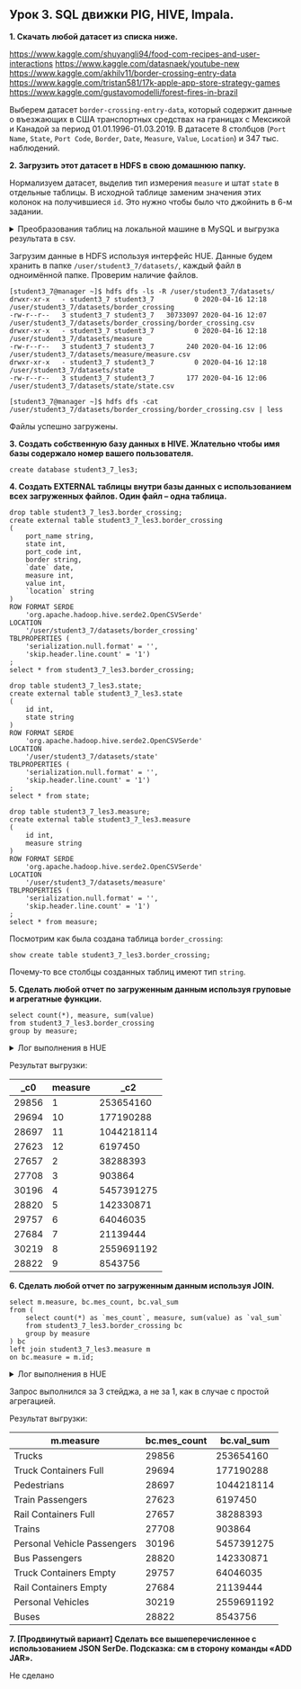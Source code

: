 ## Урок 3. SQL движки PIG, HIVE, Impala.

**1. Скачать любой датасет из списка ниже.**

https://www.kaggle.com/shuyangli94/food-com-recipes-and-user-interactions
https://www.kaggle.com/datasnaek/youtube-new
https://www.kaggle.com/akhilv11/border-crossing-entry-data
https://www.kaggle.com/tristan581/17k-apple-app-store-strategy-games
https://www.kaggle.com/gustavomodelli/forest-fires-in-brazil

Выберем датасет `border-crossing-entry-data`, который содержит данные о въезжающих в США транспортных средствах на границах с Мексикой и Канадой за период 01.01.1996-01.03.2019. В датасете 8 столбцов (`Port Name`, `State`, `Port Code`, `Border`, `Date`, `Measure`, `Value`, `Location`) и 347 тыс. наблюдений.

**2. Загрузить этот датасет в HDFS в свою домашнюю папку.**

Нормализуем датасет, выделив тип измерения `measure` и штат `state` в отдельные таблицы. В исходной таблице заменим значения этих колонок на получившиеся `id`. Это нужно чтобы было что джойнить в 6-м задании.

<details>
<summary>Преобразования таблиц на локальной машине в MySQL и выгрузка результата в csv.</summary>

```
drop table if exists state;
create table state (
	id INT auto_increment primary key,
	state VARCHAR(255)
) as select distinct state from border_crossing bc;
select * from state;

select * from border_crossing bc;

update border_crossing bc
inner join state s
on s.state = bc.state
set bc.state = s.id;

drop table if exists measure;
create table measure (
	id INT auto_increment primary key,
	measure VARCHAR(255)
) as select distinct measure from border_crossing bc;
select * from measure;

update border_crossing bc
inner join measure m
on m.measure = bc.measure
set bc.measure = m.id;
```

</details>

Загрузим данные в HDFS используя интерфейс HUE. Данные будем хранить в папке `/user/student3_7/datasets/`, каждый файл в одноимённой папке. Проверим наличие файлов.

```
[student3_7@manager ~]$ hdfs dfs -ls -R /user/student3_7/datasets/
drwxr-xr-x   - student3_7 student3_7          0 2020-04-16 12:18 /user/student3_7/datasets/border_crossing
-rw-r--r--   3 student3_7 student3_7   30733097 2020-04-16 12:07 /user/student3_7/datasets/border_crossing/border_crossing.csv
drwxr-xr-x   - student3_7 student3_7          0 2020-04-16 12:18 /user/student3_7/datasets/measure
-rw-r--r--   3 student3_7 student3_7        240 2020-04-16 12:06 /user/student3_7/datasets/measure/measure.csv
drwxr-xr-x   - student3_7 student3_7          0 2020-04-16 12:18 /user/student3_7/datasets/state
-rw-r--r--   3 student3_7 student3_7        177 2020-04-16 12:06 /user/student3_7/datasets/state/state.csv
```

```
[student3_7@manager ~]$ hdfs dfs -cat /user/student3_7/datasets/border_crossing/border_crossing.csv | less
```

Файлы успешно загружены.

**3. Создать собственную базу данных в HIVE. Жлательно чтобы имя базы содержало номер вашего пользователя.**

```
create database student3_7_les3;
```

**4. Создать EXTERNAL таблицы внутри базы данных с использованием всех загруженных файлов. Один файл – одна таблица.**

```
drop table student3_7_les3.border_crossing;
create external table student3_7_les3.border_crossing
(
    port_name string,
    state int,
    port_code int,
    border string,
    `date` date,
    measure int,
    value int,
    `location` string
)
ROW FORMAT SERDE
    'org.apache.hadoop.hive.serde2.OpenCSVSerde'
LOCATION
    '/user/student3_7/datasets/border_crossing'
TBLPROPERTIES (
    'serialization.null.format' = '',
    'skip.header.line.count' = '1')
;
select * from student3_7_les3.border_crossing;

drop table student3_7_les3.state;
create external table student3_7_les3.state
(
    id int,
    state string
)
ROW FORMAT SERDE
    'org.apache.hadoop.hive.serde2.OpenCSVSerde'
LOCATION
    '/user/student3_7/datasets/state'
TBLPROPERTIES (
    'serialization.null.format' = '',
    'skip.header.line.count' = '1')
;
select * from state;

drop table student3_7_les3.measure;
create external table student3_7_les3.measure
(
    id int,
    measure string
)
ROW FORMAT SERDE
    'org.apache.hadoop.hive.serde2.OpenCSVSerde'
LOCATION
    '/user/student3_7/datasets/measure'
TBLPROPERTIES (
    'serialization.null.format' = '',
    'skip.header.line.count' = '1')
;
select * from measure;
```

Посмотрим как была создана таблица `border_crossing`:

```
show create table student3_7_les3.border_crossing;
```

Почему-то все столбцы созданных таблиц имеют тип `string`.

**5. Сделать любой отчет по загруженным данным используя груповые и агрегатные функции.**

```
select count(*), measure, sum(value)
from student3_7_les3.border_crossing
group by measure;
```

<details>
  <summary>Лог выполнения в HUE</summary>

```
INFO  : Compiling command(queryId=hive_20200416171212_c3c08d24-31c7-43b0-a2f1-2e4331597ff5): select count(*), measure, sum(value)
from student3_7_les3.border_crossing
group by measure
INFO  : Semantic Analysis Completed
INFO  : Returning Hive schema: Schema(fieldSchemas:[FieldSchema(name:_c0, type:bigint, comment:null), FieldSchema(name:measure, type:string, comment:null), FieldSchema(name:_c2, type:double, comment:null)], properties:null)
INFO  : Completed compiling command(queryId=hive_20200416171212_c3c08d24-31c7-43b0-a2f1-2e4331597ff5); Time taken: 0.34 seconds
INFO  : Executing command(queryId=hive_20200416171212_c3c08d24-31c7-43b0-a2f1-2e4331597ff5): select count(*), measure, sum(value)
from student3_7_les3.border_crossing
group by measure
INFO  : Query ID = hive_20200416171212_c3c08d24-31c7-43b0-a2f1-2e4331597ff5
INFO  : Total jobs = 1
INFO  : Launching Job 1 out of 1
INFO  : Starting task [Stage-1:MAPRED] in serial mode
INFO  : Number of reduce tasks not specified. Estimated from input data size: 1
INFO  : In order to change the average load for a reducer (in bytes):
INFO  :   set hive.exec.reducers.bytes.per.reducer=<number>
INFO  : In order to limit the maximum number of reducers:
INFO  :   set hive.exec.reducers.max=<number>
INFO  : In order to set a constant number of reducers:
INFO  :   set mapreduce.job.reduces=<number>
INFO  : number of splits:1
INFO  : Submitting tokens for job: job_1583843553969_0442
INFO  : The url to track the job: http://manager.novalocal:8088/proxy/application_1583843553969_0442/
INFO  : Starting Job = job_1583843553969_0442, Tracking URL = http://manager.novalocal:8088/proxy/application_1583843553969_0442/
INFO  : Kill Command = /opt/cloudera/parcels/CDH-5.16.2-1.cdh5.16.2.p0.8/lib/hadoop/bin/hadoop job  -kill job_1583843553969_0442
INFO  : Hadoop job information for Stage-1: number of mappers: 1; number of reducers: 1
INFO  : 2020-04-16 17:12:41,845 Stage-1 map = 0%,  reduce = 0%
INFO  : 2020-04-16 17:12:55,360 Stage-1 map = 100%,  reduce = 0%, Cumulative CPU 7.61 sec
INFO  : 2020-04-16 17:13:04,660 Stage-1 map = 100%,  reduce = 100%, Cumulative CPU 11.57 sec
INFO  : MapReduce Total cumulative CPU time: 11 seconds 570 msec
INFO  : Ended Job = job_1583843553969_0442
INFO  : MapReduce Jobs Launched:
INFO  : Stage-Stage-1: Map: 1  Reduce: 1   Cumulative CPU: 11.57 sec   HDFS Read: 30742532 HDFS Write: 244 SUCCESS
INFO  : Total MapReduce CPU Time Spent: 11 seconds 570 msec
INFO  : Completed executing command(queryId=hive_20200416171212_c3c08d24-31c7-43b0-a2f1-2e4331597ff5); Time taken: 32.121 seconds
INFO  : OK
```

</details>

Результат выгрузки:

| \_c0  | measure | \_c2       |
| ----- | ------- | ---------- |
| 29856 | 1       | 253654160  |
| 29694 | 10      | 177190288  |
| 28697 | 11      | 1044218114 |
| 27623 | 12      | 6197450    |
| 27657 | 2       | 38288393   |
| 27708 | 3       | 903864     |
| 30196 | 4       | 5457391275 |
| 28820 | 5       | 142330871  |
| 29757 | 6       | 64046035   |
| 27684 | 7       | 21139444   |
| 30219 | 8       | 2559691192 |
| 28822 | 9       | 8543756    |

**6. Сделать любой отчет по загруженным данным используя JOIN.**

```
select m.measure, bc.mes_count, bc.val_sum
from (
	select count(*) as `mes_count`, measure, sum(value) as `val_sum`
	from student3_7_les3.border_crossing bc
	group by measure
) bc
left join student3_7_les3.measure m
on bc.measure = m.id;
```

<details>
  <summary>Лог выполнения в HUE</summary>

```
INFO  : Compiling command(queryId=hive_20200416172121_ff6f2f65-b874-4408-ae04-42ca3dff98d7): select m.measure, bc.mes_count, bc.val_sum
from (
	select count(*) as `mes_count`, measure, sum(value) as `val_sum`
	from student3_7_les3.border_crossing bc
	group by measure
) bc
left join student3_7_les3.measure m
on bc.measure = m.id
INFO  : Semantic Analysis Completed
INFO  : Returning Hive schema: Schema(fieldSchemas:[FieldSchema(name:m.measure, type:string, comment:null), FieldSchema(name:bc.mes_count, type:bigint, comment:null), FieldSchema(name:bc.val_sum, type:double, comment:null)], properties:null)
INFO  : Completed compiling command(queryId=hive_20200416172121_ff6f2f65-b874-4408-ae04-42ca3dff98d7); Time taken: 1.357 seconds
INFO  : Executing command(queryId=hive_20200416172121_ff6f2f65-b874-4408-ae04-42ca3dff98d7): select m.measure, bc.mes_count, bc.val_sum
from (
	select count(*) as `mes_count`, measure, sum(value) as `val_sum`
	from student3_7_les3.border_crossing bc
	group by measure
) bc
left join student3_7_les3.measure m
on bc.measure = m.id
INFO  : Query ID = hive_20200416172121_ff6f2f65-b874-4408-ae04-42ca3dff98d7
INFO  : Total jobs = 2
INFO  : Launching Job 1 out of 2
INFO  : Starting task [Stage-1:MAPRED] in serial mode
INFO  : Number of reduce tasks not specified. Estimated from input data size: 1
INFO  : In order to change the average load for a reducer (in bytes):
INFO  :   set hive.exec.reducers.bytes.per.reducer=<number>
INFO  : In order to limit the maximum number of reducers:
INFO  :   set hive.exec.reducers.max=<number>
INFO  : In order to set a constant number of reducers:
INFO  :   set mapreduce.job.reduces=<number>
INFO  : number of splits:1
INFO  : Submitting tokens for job: job_1583843553969_0443
INFO  : The url to track the job: http://manager.novalocal:8088/proxy/application_1583843553969_0443/
INFO  : Starting Job = job_1583843553969_0443, Tracking URL = http://manager.novalocal:8088/proxy/application_1583843553969_0443/
INFO  : Kill Command = /opt/cloudera/parcels/CDH-5.16.2-1.cdh5.16.2.p0.8/lib/hadoop/bin/hadoop job  -kill job_1583843553969_0443
INFO  : Hadoop job information for Stage-1: number of mappers: 1; number of reducers: 1
INFO  : 2020-04-16 17:21:50,505 Stage-1 map = 0%,  reduce = 0%
INFO  : 2020-04-16 17:21:59,364 Stage-1 map = 100%,  reduce = 0%, Cumulative CPU 6.34 sec
INFO  : 2020-04-16 17:22:06,695 Stage-1 map = 100%,  reduce = 100%, Cumulative CPU 8.82 sec
INFO  : MapReduce Total cumulative CPU time: 8 seconds 820 msec
INFO  : Ended Job = job_1583843553969_0443
INFO  : Starting task [Stage-5:MAPREDLOCAL] in serial mode
20/04/16 17:22:17 WARN conf.HiveConf: HiveConf of name hive.entity.capture.input.URI does not exist
Execution log at: /tmp/hive/hive_20200416172121_ff6f2f65-b874-4408-ae04-42ca3dff98d7.log
INFO  : Execution completed successfully
INFO  : MapredLocal task succeeded
INFO  : Launching Job 2 out of 2
INFO  : Starting task [Stage-4:MAPRED] in serial mode
INFO  : Number of reduce tasks is set to 0 since there's no reduce operator
INFO  : number of splits:1
INFO  : Submitting tokens for job: job_1583843553969_0444
INFO  : The url to track the job: http://manager.novalocal:8088/proxy/application_1583843553969_0444/
INFO  : Starting Job = job_1583843553969_0444, Tracking URL = http://manager.novalocal:8088/proxy/application_1583843553969_0444/
INFO  : Kill Command = /opt/cloudera/parcels/CDH-5.16.2-1.cdh5.16.2.p0.8/lib/hadoop/bin/hadoop job  -kill job_1583843553969_0444
INFO  : Hadoop job information for Stage-4: number of mappers: 1; number of reducers: 0
INFO  : 2020-04-16 17:22:28,497 Stage-4 map = 0%,  reduce = 0%
INFO  : 2020-04-16 17:22:34,734 Stage-4 map = 100%,  reduce = 0%, Cumulative CPU 3.04 sec
INFO  : MapReduce Total cumulative CPU time: 3 seconds 40 msec
INFO  : Ended Job = job_1583843553969_0444
INFO  : MapReduce Jobs Launched:
INFO  : Stage-Stage-1: Map: 1  Reduce: 1   Cumulative CPU: 8.82 sec   HDFS Read: 30741582 HDFS Write: 459 SUCCESS
INFO  : Stage-Stage-4: Map: 1   Cumulative CPU: 3.04 sec   HDFS Read: 6435 HDFS Write: 415 SUCCESS
INFO  : Total MapReduce CPU Time Spent: 11 seconds 860 msec
INFO  : Completed executing command(queryId=hive_20200416172121_ff6f2f65-b874-4408-ae04-42ca3dff98d7); Time taken: 56.715 seconds
INFO  : OK
```

</details>

Запрос выполнился за 3 стейджа, а не за 1, как в случае с простой агрегацией.

Результат выгрузки:

| m.measure                   | bc.mes_count | bc.val_sum |
| --------------------------- | ------------ | ---------- |
| Trucks                      | 29856        | 253654160  |
| Truck Containers Full       | 29694        | 177190288  |
| Pedestrians                 | 28697        | 1044218114 |
| Train Passengers            | 27623        | 6197450    |
| Rail Containers Full        | 27657        | 38288393   |
| Trains                      | 27708        | 903864     |
| Personal Vehicle Passengers | 30196        | 5457391275 |
| Bus Passengers              | 28820        | 142330871  |
| Truck Containers Empty      | 29757        | 64046035   |
| Rail Containers Empty       | 27684        | 21139444   |
| Personal Vehicles           | 30219        | 2559691192 |
| Buses                       | 28822        | 8543756    |

**7. [Продвинутый вариант] Сделать все вышеперечисленное с использованием JSON SerDe. Подсказка: см в сторону команды «ADD JAR».**

Не сделано
